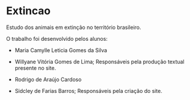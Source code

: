 # Extincao
Estudo dos animais em extinção no território brasileiro.

O trabalho foi desenvolvido pelos alunos:
* Maria Camylle Leticia Gomes da Silva
* Willyane Vitória Gomes de Lima;
Responsáveis pela produção textual presente no site.

* Rodrigo de Araújo Cardoso
* Sidcley de Farias Barros;
Responsáveis pela criação do site.

